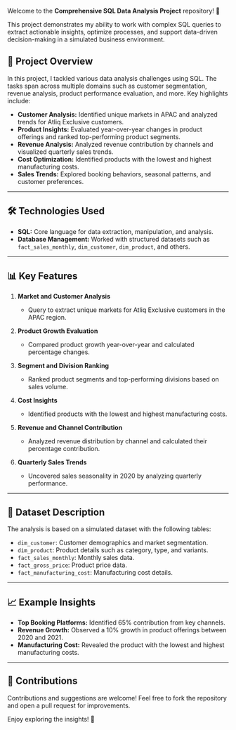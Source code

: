 Welcome to the **Comprehensive SQL Data Analysis Project** repository! 🚀  

This project demonstrates my ability to work with complex SQL queries to extract actionable insights, optimize processes, and support data-driven decision-making in a simulated business environment.  

## 📑 Project Overview  

In this project, I tackled various data analysis challenges using SQL. The tasks span across multiple domains such as customer segmentation, revenue analysis, product performance evaluation, and more. Key highlights include:  

- **Customer Analysis:** Identified unique markets in APAC and analyzed trends for Atliq Exclusive customers.  
- **Product Insights:** Evaluated year-over-year changes in product offerings and ranked top-performing product segments.  
- **Revenue Analysis:** Analyzed revenue contribution by channels and visualized quarterly sales trends.  
- **Cost Optimization:** Identified products with the lowest and highest manufacturing costs.  
- **Sales Trends:** Explored booking behaviors, seasonal patterns, and customer preferences.  

---

## 🛠️ Technologies Used  

- **SQL:** Core language for data extraction, manipulation, and analysis.  
- **Database Management:** Worked with structured datasets such as `fact_sales_monthly`, `dim_customer`, `dim_product`, and others.  

---

## 📊 Key Features  

1. **Market and Customer Analysis**  
   - Query to extract unique markets for Atliq Exclusive customers in the APAC region.  

2. **Product Growth Evaluation**  
   - Compared product growth year-over-year and calculated percentage changes.  

3. **Segment and Division Ranking**  
   - Ranked product segments and top-performing divisions based on sales volume.  

4. **Cost Insights**  
   - Identified products with the lowest and highest manufacturing costs.  

5. **Revenue and Channel Contribution**  
   - Analyzed revenue distribution by channel and calculated their percentage contribution.  

6. **Quarterly Sales Trends**  
   - Uncovered sales seasonality in 2020 by analyzing quarterly performance.  

---

## 📂 Dataset Description  

The analysis is based on a simulated dataset with the following tables:  

- `dim_customer`: Customer demographics and market segmentation.  
- `dim_product`: Product details such as category, type, and variants.  
- `fact_sales_monthly`: Monthly sales data.  
- `fact_gross_price`: Product price data.  
- `fact_manufacturing_cost`: Manufacturing cost details.  

---

## 📈 Example Insights  

- **Top Booking Platforms:** Identified 65% contribution from key channels.  
- **Revenue Growth:** Observed a 10% growth in product offerings between 2020 and 2021.  
- **Manufacturing Cost:** Revealed the product with the lowest and highest manufacturing costs.  

---

## 🤝 Contributions  

Contributions and suggestions are welcome! Feel free to fork the repository and open a pull request for improvements.  



Enjoy exploring the insights! 🌟  



